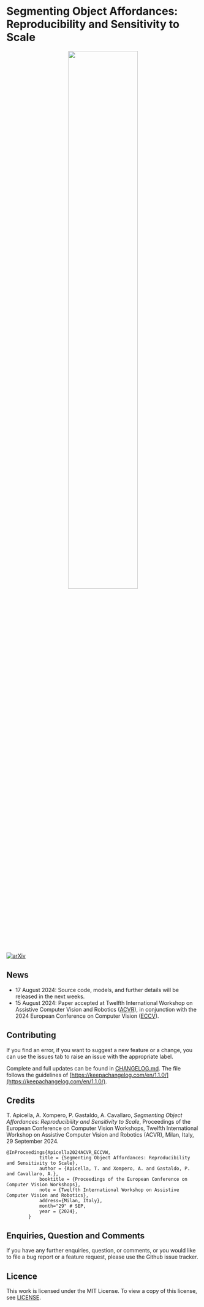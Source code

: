 # Segmenting Object Affordances: Reproducibility and Sensitivity to Scale

<p align="center">
  <img src="https://github.com/graphnex/ig-privacy/assets/7253675/2554501a-9680-4da9-8e80-476885a3eeb9" width="60%"/>
</p>

[![arXiv](https://img.shields.io/badge/arXiv-2405.01646-b31b1b.svg?style=flat)](https://doi.org/10.48550/arXiv.2405.01646)


## News
* 17 August 2024: Source code, models, and further details will be released in the next weeks.
* 15 August 2024: Paper accepted at Twelfth International Workshop on Assistive Computer Vision and Robotics ([ACVR](https://iplab.dmi.unict.it/acvr2024/)), in conjunction with the 2024 European Conference on Computer Vision ([ECCV](https://eccv2024.ecva.net)).


## Contributing <a name="contributing"></a>

If you find an error, if you want to suggest a new feature or a change, you can use the issues tab to raise an issue with the appropriate label. 

Complete and full updates can be found in [CHANGELOG.md](CHANGELOG.md). The file follows the guidelines of [https://keepachangelog.com/en/1.1.0/](https://keepachangelog.com/en/1.1.0/).


## Credits

T. Apicella, A. Xompero, P. Gastaldo, A. Cavallaro, <i>Segmenting Object Affordances: Reproducibility and Sensitivity to Scale</i>, 
Proceedings of the European Conference on Computer Vision Workshops, Twelfth International Workshop on Assistive Computer Vision and Robotics (ACVR),
Milan, Italy, 29 September 2024.

```
@InProceedings{Apicella2024ACVR_ECCVW,
            title = {Segmenting Object Affordances: Reproducibility and Sensitivity to Scale},
            author = {Apicella, T. and Xompero, A. and Gastaldo, P. and Cavallaro, A.},
            booktitle = {Proceedings of the European Conference on Computer Vision Workshops},
            note = {Twelfth International Workshop on Assistive Computer Vision and Robotics},
            address={Milan, Italy},
            month="29" # SEP,
            year = {2024},
        }
```

## Enquiries, Question and Comments

If you have any further enquiries, question, or comments, or you would like to file a bug report or a feature request, please use the Github issue tracker. 


## Licence

This work is licensed under the MIT License.  To view a copy of this license, see
[LICENSE](LICENSE).